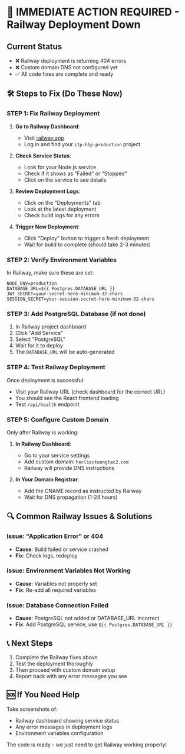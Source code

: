 # 🚨 IMMEDIATE ACTION REQUIRED - Railway Deployment Down

## Current Status
- ❌ Railway deployment is returning 404 errors
- ❌ Custom domain DNS not configured yet
- ✅ All code fixes are complete and ready

## 🛠️ Steps to Fix (Do These Now)

### STEP 1: Fix Railway Deployment

1. **Go to Railway Dashboard**:
   - Visit [railway.app](https://railway.app)
   - Log in and find your `itp-h5p-production` project

2. **Check Service Status**:
   - Look for your Node.js service
   - Check if it shows as "Failed" or "Stopped"
   - Click on the service to see details

3. **Review Deployment Logs**:
   - Click on the "Deployments" tab
   - Look at the latest deployment
   - Check build logs for any errors

4. **Trigger New Deployment**:
   - Click "Deploy" button to trigger a fresh deployment
   - Wait for build to complete (should take 2-3 minutes)

### STEP 2: Verify Environment Variables

In Railway, make sure these are set:
```
NODE_ENV=production
DATABASE_URL=${{ Postgres.DATABASE_URL }}
JWT_SECRET=your-secret-here-minimum-32-chars
SESSION_SECRET=your-session-secret-here-minimum-32-chars
```

### STEP 3: Add PostgreSQL Database (if not done)

1. In Railway project dashboard
2. Click "Add Service"
3. Select "PostgreSQL"
4. Wait for it to deploy
5. The `DATABASE_URL` will be auto-generated

### STEP 4: Test Railway Deployment

Once deployment is successful:
- Visit your Railway URL (check dashboard for the correct URL)
- You should see the React frontend loading
- Test `/api/health` endpoint

### STEP 5: Configure Custom Domain

Only after Railway is working:

1. **In Railway Dashboard**:
   - Go to your service settings
   - Add custom domain: `hoclieutuongtac2.com`
   - Railway will provide DNS instructions

2. **In Your Domain Registrar**:
   - Add the CNAME record as instructed by Railway
   - Wait for DNS propagation (1-24 hours)

## 🔍 Common Railway Issues & Solutions

### Issue: "Application Error" or 404
- **Cause**: Build failed or service crashed
- **Fix**: Check logs, redeploy

### Issue: Environment Variables Not Working
- **Cause**: Variables not properly set
- **Fix**: Re-add all required variables

### Issue: Database Connection Failed
- **Cause**: PostgreSQL not added or DATABASE_URL incorrect
- **Fix**: Add PostgreSQL service, use `${{ Postgres.DATABASE_URL }}`

## 📞 Next Steps

1. Complete the Railway fixes above
2. Test the deployment thoroughly
3. Then proceed with custom domain setup
4. Report back with any error messages you see

## 🆘 If You Need Help

Take screenshots of:
- Railway dashboard showing service status
- Any error messages in deployment logs
- Environment variables configuration

The code is ready - we just need to get Railway working properly!
